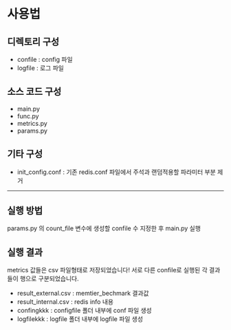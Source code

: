 # 사용법

## 디렉토리 구성
* confile : config 파일 
* logfile : 로그 파일

## 소스 코드 구성
* main.py
* func.py 
* metrics.py
* params.py

## 기타 구성 
* init_config.conf : 기존 redis.conf 파일에서 주석과 랜덤적용할 파라미터 부분 제거

---

## 실행 방법
params.py 의 count_file 변수에 생성할 confile 수 지정한 후 main.py 실행

## 실행 결과
metrics 값들은 csv 파일형태로 저장되었습니다! 서로 다른 confile로 실행된 각 결과들이 행으로 구분되었습니다. 
* result_external.csv : memtier_bechmark 결과값
* result_internal.csv : redis info 내용
* confingkkk : configfile 폴더 내부에 conf 파일 생성
* logfilekkk : logfile 폴더 내부에 logfile 파일 생성
